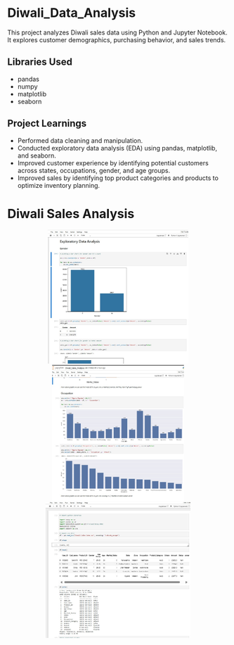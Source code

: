 # Diwali_Data_Analysis
This project analyzes Diwali sales data using Python and Jupyter Notebook.  
It explores customer demographics, purchasing behavior, and sales trends.

## Libraries Used
- pandas  
- numpy  
- matplotlib  
- seaborn

## Project Learnings
- Performed data cleaning and manipulation.  
- Conducted exploratory data analysis (EDA) using pandas, matplotlib, and seaborn.  
- Improved customer experience by identifying potential customers across states, occupations, gender, and age groups.  
- Improved sales by identifying top product categories and products to optimize inventory planning.


# Diwali Sales Analysis

<p align="center">
  <img src="assets/WhatsApp%20Image%202025-08-17%20at%207.59.19%20PM.jpeg" width="320"/>
  <img src="assets/WhatsApp%20Image%202025-08-17%20at%208.00.08%20PM.jpeg" width="300"/>
  <img src="assets/WhatsApp%20Image%202025-08-17%20at%208.00.46%20PM.jpeg" width="330"/>
</p>


